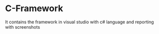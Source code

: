 # C-Framework
It contains the framework in visual studio with c# language and reporting with screenshots
